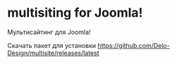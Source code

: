 # multisiting for Joomla!
Мультисайтинг для Joomla!

Скачать пакет для установки https://github.com/Delo-Design/multisite/releases/latest
